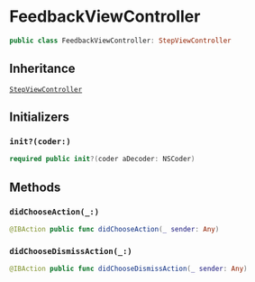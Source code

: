 # FeedbackViewController

``` swift
public class FeedbackViewController: StepViewController 
```

## Inheritance

[`StepViewController`](/StepViewController)

## Initializers

### `init?(coder:)`

``` swift
required public init?(coder aDecoder: NSCoder) 
```

## Methods

### `didChooseAction(_:)`

``` swift
@IBAction public func didChooseAction(_ sender: Any) 
```

### `didChooseDismissAction(_:)`

``` swift
@IBAction public func didChooseDismissAction(_ sender: Any) 
```
